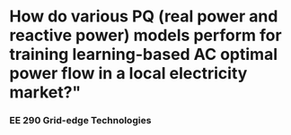 # How do various PQ (real power and reactive power) models perform for training learning-based AC optimal power flow in a local electricity market?"
### EE 290 Grid-edge Technologies
